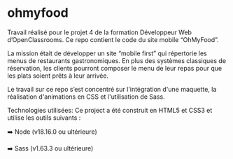 # ohmyfood

Travail réalisé pour le projet 4 de la formation Développeur Web d’OpenClassrooms.
Ce repo contient le code du site mobile “OhMyFood”.

La mission était de développer un site “mobile first” qui répertorie les menus de restaurants gastronomiques. 
En plus des systèmes classiques de réservation, les clients pourront composer le menu de leur repas pour que les plats soient prêts à leur arrivée.

 Le travail sur ce repo s’est concentré sur l'intégration d'une maquette, la réalisation d'animations en CSS et l'utilisation de Sass.

Technologies utilisées:
Ce project a été construit en HTML5 et CSS3 et utilise les outils suivants :

➡️ Node (v18.16.0 ou ultérieure)

➡️ Sass (v1.63.3 ou ultérieure)
